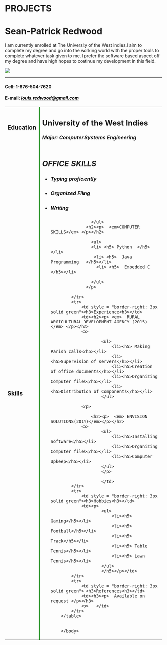 # PROJECTS
<!DOCTYPE html> 
<html> 
 	<head>  
 		<link type="text/css" rel="stylesheet" href="style.css"/> 
 	<title> Resume </title></head> 
 	<body> 
 		<h1 id="firstn"> Sean-Patrick Redwood</h1> 
 		<p id="summary">I am currently enrolled at The University of the West indies.I aim to complete my degree and go into the working world with the proper tools to complete whatever task given to me.
 		I prefer the software based aspect off my degree and have high hopes to continue my development in this field.</p>
 		<div><img src ="https://scontent-mia1-1.xx.fbcdn.net/hphotos-xap1/v/t1.0-9/65800_181951645149446_2334952_n.jpg?oh=ac6ab1c8bc6f31e7df93f2c2b53c8ee7&oe=56A01805" /> 
 		</div><hr /> 
 		<h4>Cell: 1-876-504-7620</h4> 
 		<h4 >E-mail: <em style = "color:black"><u id="email"> louis.redwood@gmail.com</u></em><h4> 
 		<table> 
 			<tr>  
 				<td style ="border-right: 3px solid green"><h3>Education<h3></td> 
 				<td><h2>   University of the West Indies </h2> 
 				 <h4><em> <b>Major:</b> Computer Systems Engineering</em></h4></td> 
 			</tr> 
 			<tr> 
 				<td style = "border-right: 3px solid green"><h3>Skills<h3></td> 
 				<td><h2><p>  <em>OFFICE SKILLS</em> </p></h2> 
 				<p>
 				    <ul> 
 				    <li> <h5> Typing proficiently   </h5></li>
 				     <li> <h5>  Organized Filing    </h5></li>
 				      <li> <h5>  Writing  </h5></li>
 				    
 				    </ul>  
 				  <h2><p>  <em>COMPUTER SKILLS</em> </p></h2> 
 				
 				    <ul> 
 				    <li> <h5> Python  </h5></li>
 				     <li> <h5>  Java Programming   </h5></li>
 				      <li> <h5>  Embedded C  </h5></li>
 				    
 				    </ul>  
 				  </p>
 				  
 			</tr> 
 			<tr> 
 				<td style = "border-right: 3px solid green"><h3>Experience<h3></td> 
 				<td><h2><p> <em>  RURAL ARGICULTURAL DEVELOPMENT AGENCY (2015)</em> </p></h2> 
 				<p>   
 				  
 						<ul> 
 							<li><h5> Making Parish calls</h5></li> 
 							<li><h5>Supervision of servers</h5></li> 
 							<li><h5>Creation of office documents</h5></li> 
 							<li><h5>Organizing Computer files</h5></li>
 							<li><h5>Distribution of Components</h5></li>
 						</ul> 
 						
 				</p> 
 						 
 					<h2><p>  <em> ENVISION SOLUTIONS(2014)</em></p></h2> 
 				<p>     
 						<ul> 
 							<li><h5>Installing Software</h5></li> 
 							<li><h5>Organizing Computer files</h5></li> 
 							<li><h5>Computer Upkeep</h5></li> 
 						</ul> 
 						</p> 
 					 
 						</td> 
 			</tr> 
 			<tr> 
 				<td style = "border-right: 3px solid green"><h3>Hobbies<h3></td> 
 				<td><p>   
 						<ul> 
 							<li><h5> Gaming</h5></li> 
 							<li><h5> Football</h5></li> 
 							<li><h5> Track</h5></li>
 							<li><h5> Table Tennis</h5></li>
 							<li><h5> Lawn Tennis</h5></li>
 						</ul> 
 						</h5></p></td> 
 			</tr> 
 			<tr> 
 				<td style = "border-right: 3px solid green"> <h3>References<h3></td> 
 				<td><h3><p>  Available on request </p></h3> 
				<p>   </td> 
 			</tr> 
 		</table> 
 
 
 		</body> 
 
 
 </html> 

